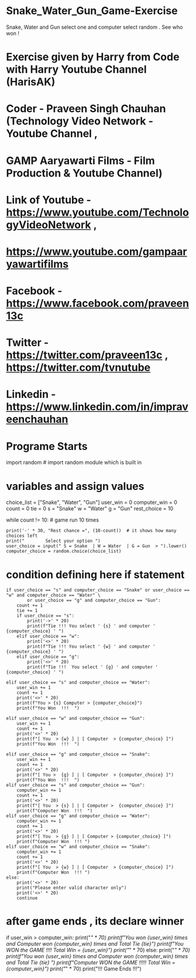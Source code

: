 # Snake_Water_Gun_Game-Exercise
Snake, Water and Gun select one and computer select random . See who won !
# Exercise given by Harry from Code with Harry Youtube Channel (HarisAK)
# Coder - Praveen Singh Chauhan (Technology Video Network - Youtube Channel ,
# GAMP Aaryawarti Films - Film Production & Youtube Channel)
# Link of Youtube - https://www.youtube.com/TechnologyVideoNetwork ,
# https://www.youtube.com/gampaaryawartifilms
# Facebook - https://www.facebook.com/praveen13c
# Twitter - https://twitter.com/praveen13c , https://twitter.com/tvnutube
# Linkedin -  https://www.linkedin.com/in/impraveenchauhan

# Programe Starts
import random  # import random module which is built in

# variables and assign values
choice_list = ["Snake", "Water", "Gun"]
user_win = 0
computer_win = 0
count = 0
tie = 0
s = "Snake"
w = "Water"
g = "Gun"
rest_choice = 10

while count != 10:  # game run 10 times

    print('-' * 30, "Rest chance =", (10-count))  # it shows how many choices left
    print("        Select your option ")
    user_choice = input(" S = Snake  | W = Water  | G = Gun  > ").lower()
    computer_choice = random.choice(choice_list)
# condition defining here if statement
    if user_choice == "s" and computer_choice == "Snake" or user_choice == "w" and computer_choice == "Water" \
            or user_choice == "g" and computer_choice == "Gun":
        count += 1
        tie += 1
        if user_choice == "s":
            print('->' * 20)
            print(f"Tie !!! You select ' {s} ' and computer ' {computer_choice} ' ")
        elif user_choice == "w":
            print('<>' * 20)
            print(f"Tie !!! You select ' {w} ' and computer ' {computer_choice} ' ")
        elif user_choice == "g":
            print('<>' * 20)
            print(f"Tie !!!  You select ' {g} ' and computer ' {computer_choice} ' ")

    elif user_choice == "s" and computer_choice == "Water":
        user_win += 1
        count += 1
        print('<>' * 20)
        print(f"You > {s} Computer > {computer_choice}")
        print(f"You Won  !!!  ")

    elif user_choice == "w" and computer_choice == "Gun":
        user_win += 1
        count += 1
        print('<>' * 20)
        print(f"[ You  > {w} ] | [ Computer  > {computer_choice} ]")
        print(f"You Won  !!!  ")

    elif user_choice == "g" and computer_choice == "Snake":
        user_win += 1
        count += 1
        print('<>' * 20)
        print(f"[ You >  {g} ] | [ Computer  > {computer_choice} ]")
        print(f"You Won  !!!  ")
    elif user_choice == "s" and computer_choice == "Gun":
        computer_win += 1
        count += 1
        print('<>' * 20)
        print(f"[ You  > {s} ] | [ Computer >  {computer_choice} ]")
        print(f"Computer Won  !!!  ")
    elif user_choice == "g" and computer_choice == "Water":
        computer_win += 1
        count += 1
        print('<>' * 20)
        print(f"[ You  > {g} ] | [ Computer > {computer_choice} ]")
        print(f"Computer Won  !!! ")
    elif user_choice == "w" and computer_choice == "Snake":
        computer_win += 1
        count += 1
        print('<>' * 20)
        print(f"[ You  > {w} ] | [ Computer  > {computer_choice} ]")
        print(f"Computer Won  !!! ")
    else:
        print('<>' * 20)
        print("Please enter valid character only")
        print('<>' * 20)
        continue
# after game ends , its declare winner
if user_win > computer_win:
    print("*" * 70)
    print(f"You won {user_win} times and Computer won {computer_win} times and Total Tie {tie}")
    print(f"You WON the GAME !!!!  Total Win = {user_win}")
    print("*" * 70)
else:
    print("*" * 70)
    print(f"You won {user_win} times and Computer won {computer_win} times and Total Tie {tie} ")
    print(f"Computer WON the GAME !!!!!  Total Win = {computer_win}")
    print("*" * 70)
print("!!! Game Ends !!!")
